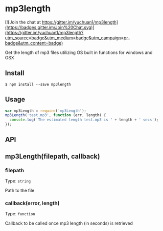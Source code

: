 # mp3length

[![Join the chat at https://gitter.im/yuchuan1/mp3length](https://badges.gitter.im/Join%20Chat.svg)](https://gitter.im/yuchuan1/mp3length?utm_source=badge&utm_medium=badge&utm_campaign=pr-badge&utm_content=badge)

Get the length of mp3 files utilizing OS built in functions for windows and OSX

## Install

```
$ npm install --save mp3length
```
## Usage

```javascript
var mp3Length = require('mp3Length');
mp3Length('test.mp3', function (err, length) {
  console.log('The estimated length test.mp3 is ' + length + ' secs');
});


```

## API

## mp3Length(filepath, callback) 

### filepath

Type: `string`

Path to the file

### callback(error, length)

Type: `function`

Callback to be called once mp3 length (in seconds) is retrieved

